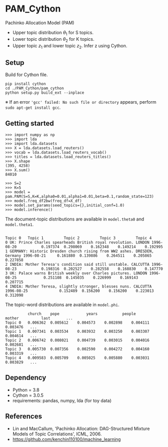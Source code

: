 # PAM_Cython
Pachinko Allocation Model (PAM)
- Upper topic distribution $θ_1$ for S topics.
- Lower topic distribution $θ_2$ for K topics.
- Upper topic $z_1$ and lower topic $z_2$. Infer z using Cython.

## Setup
Build for Cython file.
```
pip install cython
cd ./PAM_Cython/pam_cython
python setup.py build_ext --inplace
```
※ If an error ```'gcc' failed: No such file or directory``` appears, perform  ```sudo apt-get install gcc```.

## Getting started
```
>>> import numpy as np
>>> import lda
>>> import lda.datasets
>>> X = lda.datasets.load_reuters()
>>> vocab = lda.datasets.load_reuters_vocab()
>>> titles = lda.datasets.load_reuters_titles()
>>> X.shape
(395, 4258)
>>> X.sum()
84010

>>> S=2
>>> K=5
>>> model = pam.PAM(S=S,K=K,alpha0=0.01,alpha1=0.01,beta=0.1,random_state=123)
>>> model.freq_df2bw(freq_df=X_df)
>>> model.set_params(seed_topics={},initial_conf=1.0)
>>> model.inference()
```
The document-topic distributions are available in `model.theta0` and `model.theta1`.
```
                                                                                          Topic 0	Topic 1         Topic 2	        Topic 3	        Topic 4
0 UK: Prince Charles spearheads British royal revolution. LONDON 1996-08-20	          0.197374	0.298069	0.162348	0.149214	0.192995
1 GERMANY: Historic Dresden church rising from WW2 ashes. DRESDEN, Germany 1996-08-21	  0.161880	0.139886	0.264511	0.205865	0.227858
2 INDIA: Mother Teresa's condition said still unstable. CALCUTTA 1996-08-23	          0.198316	0.202527	0.282558	0.168830	0.147770
3 UK: Palace warns British weekly over Charles pictures. LONDON 1996-08-25	          0.251108	0.145035	0.226999	0.169143	0.207715
4 INDIA: Mother Teresa, slightly stronger, blesses nuns. CALCUTTA 1996-08-25	          0.152489	0.156200	0.156200	0.223013	0.312098
```
The topic-word distributions are available in `model.phi`.
```
          church	pope	        years	        people	        mother	        last	   ...
Topic 0	  0.006362	0.005612	0.004573	0.002898	0.004111	0.003476   ...
Topic 1	  0.007341	0.003534	0.003932	0.003250	0.003307	0.004614   ...
Topic 2	  0.006742	0.008021	0.004739	0.003015	0.004016	0.002681   ...
Topic 3	  0.005730	0.007356	0.002590	0.004272	0.004160	0.003319   ...
Topic 4	  0.009583	0.005709	0.005025	0.005880	0.003031	0.003829   ...
```

## Dependency
- Python = 3.8
- Cython = 3.0.5
- requirements: pandas, numpy, lda (for toy data)

## References
- Lin and MacCallum, 'Pachinko Allocation: DAG-Structured Mixture Models of Topic Correlations', ICML, 2006.
- https://github.com/kenchin110100/machine_learning
